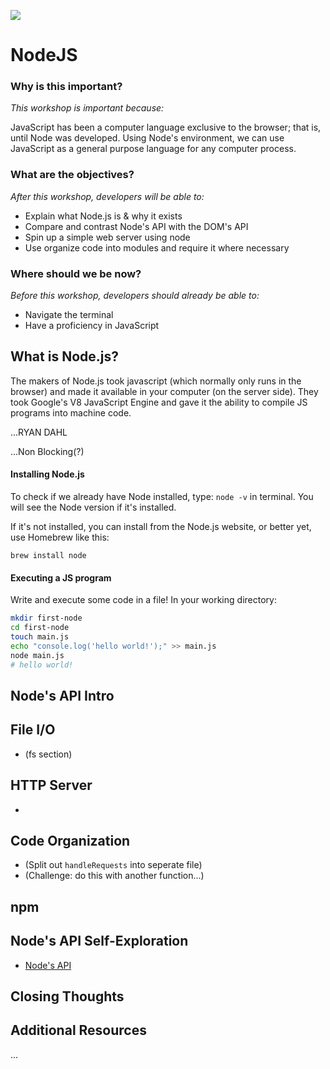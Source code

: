 ![](https://ga-dash.s3.amazonaws.com/production/assets/logo-9f88ae6c9c3871690e33280fcf557f33.png)

# NodeJS

### Why is this important?
<!-- framing the "why" in big-picture/real world examples -->
*This workshop is important because:*

JavaScript has been a computer language exclusive to the browser; that is, until Node was developed. Using Node's environment, we can use JavaScript as a general purpose language for any computer process.

### What are the objectives?
<!-- specific/measurable goal for students to achieve -->
*After this workshop, developers will be able to:*

* Explain what Node.js is & why it exists
* Compare and contrast Node's API with the DOM's API
* Spin up a simple web server using node
* Use organize code into modules and require it where necessary

### Where should we be now?
<!-- call out the skills that are prerequisites -->
*Before this workshop, developers should already be able to:*

* Navigate the terminal
* Have a proficiency in JavaScript

## What is Node.js?

The makers of Node.js took javascript (which normally only runs in the browser) and made it available in your computer (on the server side). They took Google's V8 JavaScript Engine and gave it the ability to compile JS programs into machine code.

...RYAN DAHL

...Non Blocking(?)

#### Installing Node.js

To check if we already have Node installed, type: ``node -v`` in terminal. You will see the Node version if it's installed.

If it's not installed, you can install from the Node.js website, or better yet, use Homebrew like this:
```
brew install node
```

#### Executing a JS program

Write and execute some code in a file! In your working directory:

```bash
mkdir first-node
cd first-node
touch main.js
echo "console.log('hello world!');" >> main.js
node main.js
# hello world!
```

## Node's API Intro

## File I/O

* [](http://blog.modulus.io/absolute-beginners-guide-to-nodejs) (fs section)

## HTTP Server

* [](http://blog.modulus.io/build-your-first-http-server-in-nodejs)

## Code Organization

* (Split out `handleRequests` into seperate file)
* (Challenge: do this with another function...)

## npm

## Node's API Self-Exploration

<!--

ACTIVITY: Developer's vote on the parts of the API that seem most interesting. We split up the class into groups to do research (10m) on each and teach the rest of the class (5m) what they learned

-->

* [Node's API](https://nodejs.org/api/)


## Closing Thoughts
<!--
- review objectives & hierarchy of importance
- look ahead & link to future workshops
- clarify expectations and what developers should know by now
- reiterate “the why” with a perspective of your intentions
- create an active recall
- Check for understanding
-->
## Additional Resources

...